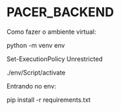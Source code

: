# PACER_BACKEND

Como fazer o ambiente virtual:

python -m venv env

Set-ExecutionPolicy Unrestricted

./env/Script/activate

Entrando no env:

pip install -r requirements.txt
